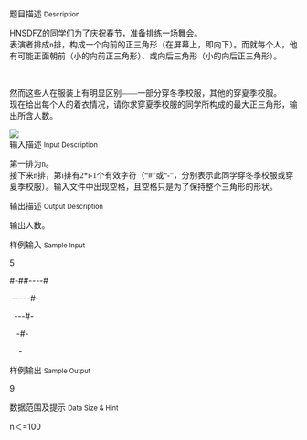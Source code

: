 <div class="panel panel-default">
<div class="area-title">
<span>
题目描述
<small>Description</small>
</span></div>
<div class="panel-body">

<p>HNSDFZ<span style="">的同学们为了庆祝春节，准备排练一场舞会。 </span><br>表演者排成<span style="font-family: 'Times New Roman';">n</span><span style="">排，构成一个向前的正三角形（在屏幕上，即向下）。而就每个人，他有可能正面朝前（小的向前正三角形）、或向后三角形（小的向后正三角形）。 </span></p>
<p> </p>
<p>然而这些人在服装上有明显区别<span style="font-family: 'Times New Roman';">——</span><span style="">一部分穿冬季校服，其他的穿夏季校服。 </span><br>现在给出每个人的着衣情况，请你求穿夏季校服的同学所构成的最大正三角形，输出所含人数。 </p>

<img src="/source/codevs/codevs-1848/img/aHR0cDovL3d3dy5qb3lvaS5jbi9wcm9ibGVtL2NvZGV2cy0xODQ4L2h0dHA6Ly9jb2RldnMuY24vbWVkaWEvaW1hZ2UvcHJvYmxlbS8xODQ4LmdpZg==.gif" style="max-width:700px">

</div>
</div>

<div class="panel panel-default">
<div class="area-title">
<span>
输入描述
<small>Input Description</small>
</span></div>
<div class="panel-body">
<p>第一排为<span style="font-family: 'Times New Roman';">n</span><span style="">。</span><br>接下来<span style="font-family: 'Times New Roman';">n</span><span style="">排，第</span><span style="font-family: 'Times New Roman';">i</span><span style="">排有</span><span style="font-family: 'Times New Roman';">2*i-1</span><span style="">个有效字符（</span><span style="font-family: 'Times New Roman';">“#”</span><span style="">或</span><span style="font-family: 'Times New Roman';">“-”</span><span style="">，分别表示此同学穿冬季校服或穿夏季校服）。输入文件中出现空格，且空格只是为了保持整个三角</span><span style="">形的形状。 </span></p>

</div>
</div>
<div  class="panel panel-default">
<div class="area-title">
<span>
输出描述
<small>Output Description</small>
</span></div>
<div class="panel-body">

<p>输出人数。</p>

</div>
</div>


<div class="panel panel-default">
<div class="area-title">
<span>
样例输入
<small>Sample Input</small>
</span></div>
<div class="panel-body">
<p>5</p>
<p>#-##----#</p>
<p> -----#-</p>
<p>  ---#-</p>
<p>   -#-</p>
<p>    -</p>

</div>
</div>

<div class="panel panel-default">
<div class="area-title">
<span>
样例输出
<small>Sample Output</small>
</span></div>
<div class="panel-body">
<p>9</p>

</div>
</div>

<div class="panel panel-default">
<div class="area-title">
<span>
数据范围及提示
<small>Data Size & Hint</small>
</span></div>
<div class="panel-body">
<p><span>n</span><span>＜</span><span>=100</span></p>
</div>
</div>